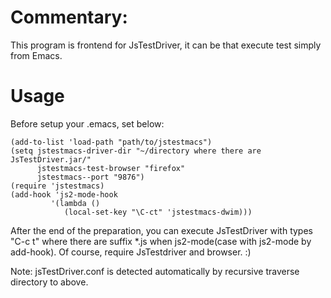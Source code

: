 # Commentary:
This program is frontend for JsTestDriver, it can be that execute test simply from Emacs.

# Usage

Before setup your .emacs, set below:

    (add-to-list 'load-path "path/to/jstestmacs")
    (setq jstestmacs-driver-dir "~/directory where there are JsTestDriver.jar/"
          jstestmacs-test-browser "firefox"
          jstestmacs--port "9876")
    (require 'jstestmacs)
    (add-hook 'js2-mode-hook
             '(lambda ()
                (local-set-key "\C-ct" 'jstestmacs-dwim)))

After the end of the preparation, you can execute JsTestDriver with types
"C-c t" where there are suffix *.js when js2-mode(case with js2-mode by add-hook).
Of course, require JsTestdriver and browser. :)

Note:
jsTestDriver.conf is detected automatically by recursive traverse directory to above.
